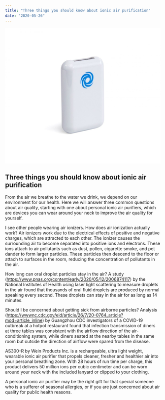 ```yaml
---
title: "Three things you should know about ionic air purification"
date: "2020-05-26"
---
```

![Shanghai](./air-supply.jpg)
## Three things you should know about ionic air purification

From the air we breathe to the water we drink, we depend on our environment for our health. Here we will answer three common questions about air quality, starting with one about personal ionic air purifiers, which are devices you can wear around your neck to improve the air quality for yourself.

I see other people wearing air ionizers. How does air ionization actually work?
Air ionizers work due to the electrical effects of positive and negative charges, which are attracted to each other. The ionizer causes the surrounding air to become separated into positive ions and electrons. These ions attach to air pollutants such as dust, pollen, cigarette smoke, and pet dander to form larger particles. These particles then descend to the floor or attach to surfaces in the room, reducing the concentration of pollutants in the air.

How long can oral droplet particles stay in the air?
A study (https://www.pnas.org/content/early/2020/05/12/2006874117) by the National Institutes of Health using laser light scattering to measure droplets in the air found that thousands of oral fluid droplets are produced by normal speaking every second. These droplets can stay in the air for as long as 14 minutes.

Should I be concerned about getting sick from airborne particles?
Analysis (https://wwwnc.cdc.gov/eid/article/26/7/20-0764_article?mod=article_inline) by Guangzhou CDC investigators of a COVID-19 outbreak at a hotpot restaurant found that infection transmission of diners at three tables was consistent with the airflow direction of the air-conditioning system, while diners seated at the nearby tables in the same room but outside the direction of airflow were spared from the disease.

AS300-R by Wein Products Inc. is a rechargeable, ultra light weight, wearable ionic air purifier that propels cleaner, fresher and healthier air into your personal breathing zone. With 28 hours of run time per charge, this product delivers 50 million ions per cubic centimeter and can be worn around your neck with the included lanyard or clipped to your clothing.

A personal ionic air purifier may be the right gift for that special someone who is a sufferer of seasonal allergies, or if you are just concerned about air quality for public health reasons.